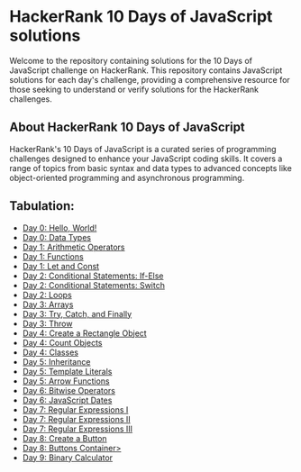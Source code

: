 # HackerRank 10 Days of JavaScript solutions
<section>
<p>Welcome to the repository containing solutions for the 10 Days of JavaScript challenge on HackerRank. This repository contains JavaScript solutions for each day's challenge, providing a comprehensive resource for those seeking to understand or verify solutions for the HackerRank challenges.</p>
</section>
<section>
<h2>About HackerRank 10 Days of JavaScript</h2>
<p>HackerRank's 10 Days of JavaScript is a curated series of programming challenges designed to enhance your JavaScript coding skills. It covers a range of topics from basic syntax and data types to advanced concepts like object-oriented programming and asynchronous programming.</p>
</section>

<h2>Tabulation:</h2>
<ul>
<li><a href="https://www.hackerrank.com/challenges/js10-hello-world/problem?isFullScreen=true">Day 0: Hello, World!</li>
<li><a href="https://www.hackerrank.com/challenges/js10-data-types/problem?isFullScreen=true">Day 0: Data Types</li>
<li><a href="https://www.hackerrank.com/challenges/js10-arithmetic-operators/problem?isFullScreen=true">Day 1: Arithmetic Operators</li>
<li><a href="https://www.hackerrank.com/challenges/js10-function/problem?isFullScreen=true">Day 1: Functions</li>
<li><a href="https://www.hackerrank.com/challenges/js10-let-and-const/problem?isFullScreen=true">Day 1: Let and Const</li>
<li><a href="https://www.hackerrank.com/challenges/js10-if-else/problem?isFullScreen=true">Day 2: Conditional Statements: If-Else</li>
<li><a href="https://www.hackerrank.com/challenges/js10-switch/problem?isFullScreen=true">Day 2: Conditional Statements: Switch</li>
<li><a href="https://www.hackerrank.com/challenges/js10-loops/problem?isFullScreen=true">Day 2: Loops</li>
<li><a href="https://www.hackerrank.com/challenges/js10-arrays/problem?isFullScreen=true">Day 3: Arrays</li>
<li><a href="https://www.hackerrank.com/challenges/js10-try-catch-and-finally/problem?isFullScreen=true">Day 3: Try, Catch, and Finally</li>
<li><a href="https://www.hackerrank.com/challenges/js10-throw/problem?isFullScreen=true">Day 3: Throw</li>
<li><a href="https://www.hackerrank.com/challenges/js10-objects/problem?isFullScreen=true">Day 4: Create a Rectangle Object</li>
<li><a href="https://www.hackerrank.com/challenges/js10-count-objects/problem?isFullScreen=true">Day 4: Count Objects</li>
<li><a href="https://www.hackerrank.com/challenges/js10-class/problem?isFullScreen=true">Day 4: Classes</li>
<li><a href="https://www.hackerrank.com/challenges/js10-inheritance/problem?isFullScreen=true">Day 5: Inheritance</li>
<li><a href="https://www.hackerrank.com/challenges/js10-template-literals/problem?isFullScreen=true">Day 5: Template Literals</li>
<li><a href="https://www.hackerrank.com/challenges/js10-arrows/problem?isFullScreen=true">Day 5: Arrow Functions</li>
<li><a href="https://www.hackerrank.com/challenges/js10-bitwise/problem?isFullScreen=true">Day 6: Bitwise Operators</li>
<li><a href="https://www.hackerrank.com/challenges/js10-date/problem?isFullScreen=true">Day 6: JavaScript Dates</li>
<li><a href="https://www.hackerrank.com/challenges/js10-regexp-1/problem?isFullScreen=true">Day 7: Regular Expressions I</li>
<li><a href="https://www.hackerrank.com/challenges/js10-regexp-2/problem?isFullScreen=true">Day 7: Regular Expressions II</li>
<li><a href="https://www.hackerrank.com/challenges/js10-regexp-3/problem?isFullScreen=true">Day 7: Regular Expressions III</li>
<li><a href="https://www.hackerrank.com/challenges/js10-create-a-button?isFullScreen=true&hr_b=1">Day 8: Create a Button</li>
<li><a href="https://www.hackerrank.com/challenges/js10-buttons-container?isFullScreen=true&hr_b=1">Day 8: Buttons Container></li>
<li><a href="https://www.hackerrank.com/challenges/js10-binary-calculator?isFullScreen=true&hr_b=1">Day 9: Binary Calculator</li>
</ul>
